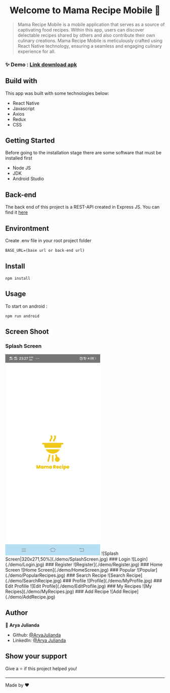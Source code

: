 <h1 align="center">Welcome to Mama Recipe Mobile 👋</h1>

> Mama Recipe Mobile is a mobile application that serves as a source of captivating food recipes. Within this app, users can discover delectable recipes shared by others and also contribute their own culinary creations. Mama Recipe Mobile is meticulously crafted using React Native technology, ensuring a seamless and engaging culinary experience for all.

### ✨ Demo : [Link download apk](https://drive.google.com/file/d/1_UpJDTweJPkj1J9Xd6OxKIxOJWSf5KCG/view?usp=drive_link)

## Build with
This app was built with some technologies below:
* React Native
* Javascript
* Axios
* Redux
* CSS

## Getting Started
Before going to the installation stage there are some software that must be installed first
* Node JS
* JDK
* Android Studio

## Back-end
The back end of this project is a REST-API created in Express JS. You can find it [here](https://github.com/AryaJulianda/RECIPE-APP-API)

## Environtment
Create .env file in your root project folder
```
BASE_URL=(base url or back-end url)
```

## Install

```
npm install
```

## Usage
To start on android :
```
npm run android
```
## Screen Shoot

### Splash Screen
<img src="./demo/SplashScreen.jpg" width="300"/>
![Splash Screen|320x271,50%](./demo/SplashScreen.jpg)
### Login
![Login](./demo/Login.jpg)
### Register
![Register](./demo/Register.jpg)
### Home Screen
![Home Screen](./demo/HomeScreen.jpg)
### Popular
![Popular](./demo/PopularRecipes.jpg)
### Search Recipe
![Search Recipe](./demo/SearchRecipe.jpg)
### Profile
![Profile](./demo/MyProfile.jpg)
### Edit Profille
![Edit Profile](./demo/EditProfile.jpg)
### My Recipes
![My Recipes](./demo/MyRecipes.jpg)
### Add Recipe
![Add Recipe](./demo/AddRecipe.jpg)

## Author

👤 **Arya Julianda**

* Github: [@AryaJulianda](https://github.com/AryaJulianda)
* LinkedIn: [@Arya Julianda](https://www.linkedin.com/in/aryajulianda)

## Show your support

Give a ⭐️ if this project helped you!

***
Made by ❤️ 
